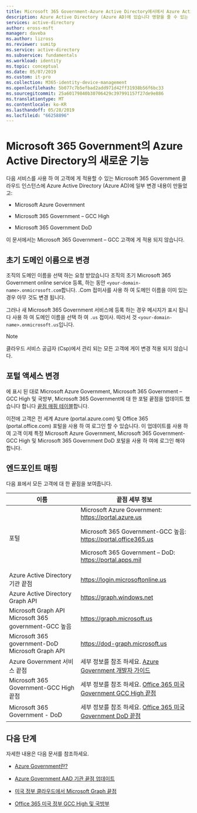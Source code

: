 ```yaml
---
title: Microsoft 365 Government-Azure Active Directory에서에서 Azure Active Directory의 새로운 기능 | Microsoft Docs
description: Azure Active Directory (Azure AD)에 있습니다 영향을 줄 수 있는 Microsoft 365 Government 클라우드 인스턴스를 일부 변경에 알아봅니다.
services: active-directory
author: eross-msft
manager: daveba
ms.author: lizross
ms.reviewer: sumitp
ms.service: active-directory
ms.subservice: fundamentals
ms.workload: identity
ms.topic: conceptual
ms.date: 05/07/2019
ms.custom: it-pro
ms.collection: M365-identity-device-management
ms.openlocfilehash: 5b077c7b5efbad2add971d42ff31938b56f6bc33
ms.sourcegitcommit: 25a60179840b30706429c397991157f27de9e886
ms.translationtype: MT
ms.contentlocale: ko-KR
ms.lasthandoff: 05/28/2019
ms.locfileid: "66258896"
---
```

# <a name="whats-new-for-azure-active-directory-in-microsoft-365-government"></a>Microsoft 365 Government의 Azure Active Directory의 새로운 기능

다음 서비스를 사용 하 여 고객에 게 적용할 수 있는 Microsoft 365 Government 클라우드 인스턴스에 Azure Active Directory (Azure AD)에 일부 변경 내용이 만들었고:

- Microsoft Azure Government

- Microsoft 365 Government – GCC High

- Microsoft 365 Government DoD

이 문서에서는 Microsoft 365 Government – GCC 고객에 게 적용 되지 않습니다.

## <a name="changes-to-the-initial-domain-name"></a>초기 도메인 이름으로 변경

조직의 도메인 이름을 선택 하는 요청 받았습니다 조직의 초기 Microsoft 365 Government online service 등록, 하는 동안 `<your-domain-name>.onmicrosoft.com`합니다. .Com 접미사를 사용 하 여 도메인 이름을 이미 있는 경우 아무 것도 변경 됩니다.

그러나 새 Microsoft 365 Government 서비스에 등록 하는 경우 메시지가 표시 됩니다 사용 하 여 도메인 이름을 선택 하 여 `.us` 접미사. 따라서 것 `<your-domain-name>.onmicrosoft.us`입니다.

>[!Note]
>클라우드 서비스 공급자 (Csp)에서 관리 되는 모든 고객에 게이 변경 적용 되지 않습니다.

## <a name="changes-to-portal-access"></a>포털 액세스 변경

에 표시 된 대로 Microsoft Azure Government, Microsoft 365 Government – GCC High 및 국방부, Microsoft 365 Government에 대 한 포털 끝점을 업데이트 했습니다 합니다 [끝점 매핑 테이블](#endpoint-mapping)합니다.

이전에 고객은 전 세계 Azure (portal.azure.com) 및 Office 365 (portal.office.com) 포털을 사용 하 여 로그인 할 수 있습니다. 이 업데이트를 사용 하 여 고객 이제 특정 Microsoft Azure Government, Microsoft 365 Government-GCC High 및 Microsoft 365 Government DoD 포털을 사용 하 여에 로그인 해야 합니다.

## <a name="endpoint-mapping"></a>엔드포인트 매핑

다음 표에서 모든 고객에 대 한 끝점을 보여줍니다.

| 이름 | 끝점 세부 정보 |
|------|------------------|
| 포털 |Microsoft Azure Government: https://portal.azure.us<p>Microsoft 365 Government-GCC 높음: https://portal.office365.us<p>Microsoft 365 Government – DoD: https://portal.apps.mil |
| Azure Active Directory 기관 끝점 | https://login.microsoftonline.us |
| Azure Active Directory Graph API | https://graph.windows.net |
| Microsoft Graph API Microsoft 365 government-GCC 높음 | https://graph.microsoft.us |
| Microsoft 365 government-DoD Microsoft Graph API | https://dod-graph.microsoft.us |
| Azure Government 서비스 끝점 | 세부 정보를 참조 하세요. [Azure Government 개발자 가이드](https://docs.microsoft.com/azure/azure-government/documentation-government-developer-guide) |
| Microsoft 365 Government-GCC High 끝점 | 세부 정보를 참조 하세요. [Office 365 미국 Government GCC High 끝점](https://docs.microsoft.com/office365/enterprise/office-365-u-s-government-gcc-high-endpoints) |
| Microsoft 365 Government - DoD | 세부 정보를 참조 하세요. [Office 365 미국 Government DoD 끝점](https://docs.microsoft.com/office365/enterprise/office-365-u-s-government-dod-endpoints) |

## <a name="next-steps"></a>다음 단계

자세한 내용은 다음 문서를 참조하세요.

- [Azure Government란?](https://docs.microsoft.com/azure/azure-government/documentation-government-welcome)

- [Azure Government AAD 기관 끝점 업데이트](https://devblogs.microsoft.com/azuregov/azure-government-aad-authority-endpoint-update/)

- [미국 정부 클라우드에서 Microsoft Graph 끝점](https://developer.microsoft.com/graph/blogs/new-microsoft-graph-endpoints-in-us-government-cloud/)

- [Office 365 미국 정부 GCC High 및 국방부](https://docs.microsoft.com/office365/servicedescriptions/office-365-platform-service-description/office-365-us-government/gcc-high-and-dod)